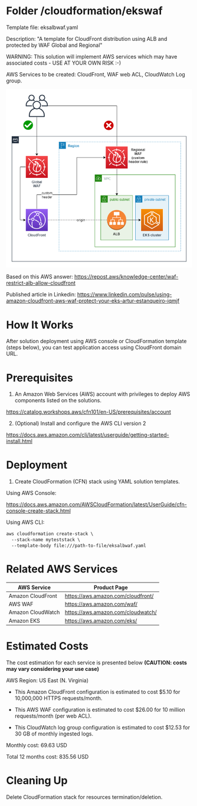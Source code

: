 # Folder /cloudformation/ekswaf

Template file: eksalbwaf.yaml

Description: "A template for CloudFront distribution using ALB and protected by WAF Global and Regional"

WARNING: This solution will implement AWS services which may have associated costs - USE AT YOUR OWN RISK :-)

AWS Services to be created: CloudFront, WAF web ACL, CloudWatch Log group.

![Alt text](./diagrams/eks-waf.png?raw=true "Diagram Image")

Based on this AWS answer: https://repost.aws/knowledge-center/waf-restrict-alb-allow-cloudfront

Published article in Linkedin: https://www.linkedin.com/pulse/using-amazon-cloudfront-aws-waf-protect-your-eks-artur-estanqueiro-iqmjf

# How It Works

After solution deployment using AWS console or CloudFormation template (steps below), you can test application access using CloudFront domain URL.

# Prerequisites

1) An Amazon Web Services (AWS) account with privileges to deploy AWS components listed on the solutions.

https://catalog.workshops.aws/cfn101/en-US/prerequisites/account

2) (Optional) Install and configure the AWS CLI version 2 

https://docs.aws.amazon.com/cli/latest/userguide/getting-started-install.html

# Deployment


1) Create CloudFormation (CFN) stack using YAML solution templates.

Using AWS Console:

https://docs.aws.amazon.com/AWSCloudFormation/latest/UserGuide/cfn-console-create-stack.html


Using AWS CLI:

```
aws cloudformation create-stack \
  --stack-name myteststack \
  --template-body file:///path-to-file/eksalbwaf.yaml
```

# Related AWS Services

| AWS Service  | Product Page |
| ------------- | ------------- |
| Amazon CloudFront| https://aws.amazon.com/cloudfront/ |
| AWS WAF | https://aws.amazon.com/waf/|
| Amazon CloudWatch| https://aws.amazon.com/cloudwatch/ |
| Amazon EKS  | https://aws.amazon.com/eks/ |



# Estimated Costs

The cost estimation for each service is presented below **(CAUTION: costs may vary considering your use case)**

AWS Region: US East (N. Virginia)

- This Amazon CloudFront configuration is estimated to cost $5.10 for 10,000,000 HTTPS requests/month.

- This AWS WAF configuration is estimated to cost $26.00 for 10 million requests/month (per web ACL).

- This CloudWatch log group configuration is estimated to cost $12.53 for 30 GB of monthly ingested logs.  

Monthly cost: 69.63 USD

Total 12 months cost: 835.56 USD



# Cleaning Up

Delete CloudFormation stack for resources termination/deletion.


